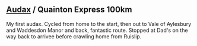 ## [Audax](/richard.andrew/audax/audax.html) / Quainton Express 100km

My first audax. Cycled from home to the start, then out to Vale of Aylesbury and Waddesdon Manor and back, fantastic route. Stopped at Dad's on the way back to arrivee before crawling home from Ruislip.

<div class='strava-embed-placeholder' data-embed-type='activity' data-embed-id='4207654400'></div><script src='https://strava-embeds.com/embed.js'></script>